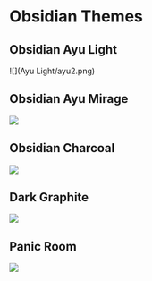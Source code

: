 # Obsidian Themes


## Obsidian Ayu Light

![](Ayu Light/ayu2.png)  

## Obsidian Ayu Mirage

![](ayu1.png)

## Obsidian Charcoal

![](charcoal.png)

## Dark Graphite

![](graphite.png)

## Panic Room

![](panic.png)
